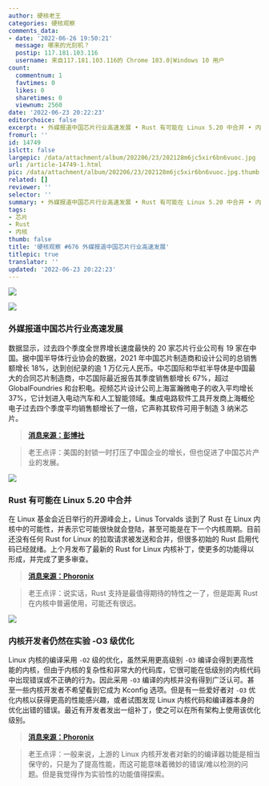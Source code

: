 ```yaml
---
author: 硬核老王
categories: 硬核观察
comments_data:
- date: '2022-06-26 19:50:21'
  message: 哪来的光刻机？
  postip: 117.181.103.116
  username: 来自117.181.103.116的 Chrome 103.0|Windows 10 用户
count:
  commentnum: 1
  favtimes: 0
  likes: 0
  sharetimes: 0
  viewnum: 2560
date: '2022-06-23 20:22:23'
editorchoice: false
excerpt: • 外媒报道中国芯片行业高速发展 • Rust 有可能在 Linux 5.20 中合并 • 内核开发者仍然在实验 -O3 级优化
fromurl: ''
id: 14749
islctt: false
largepic: /data/attachment/album/202206/23/202128m6jc5xir6bn6vuoc.jpg
url: /article-14749-1.html
pic: /data/attachment/album/202206/23/202128m6jc5xir6bn6vuoc.jpg.thumb.jpg
related: []
reviewer: ''
selector: ''
summary: • 外媒报道中国芯片行业高速发展 • Rust 有可能在 Linux 5.20 中合并 • 内核开发者仍然在实验 -O3 级优化
tags:
- 芯片
- Rust
- 内核
thumb: false
title: '硬核观察 #676 外媒报道中国芯片行业高速发展'
titlepic: true
translator: ''
updated: '2022-06-23 20:22:23'
---
```


![](/data/attachment/album/202206/23/202128m6jc5xir6bn6vuoc.jpg)


![](/data/attachment/album/202206/23/202135pu55un77f35n7g7n.jpg)


### 外媒报道中国芯片行业高速发展


数据显示，过去四个季度全世界增长速度最快的 20 家芯片行业公司有 19 家在中国。据中国半导体行业协会的数据，2021 年中国芯片制造商和设计公司的总销售额增长 18%，达到创纪录的逾 1 万亿元人民币。中芯国际和华虹半导体是中国最大的合同芯片制造商，中芯国际最近报告其季度销售额增长 67%，超过 GlobalFoundries 和台积电。视频芯片设计公司上海富瀚微电子的收入平均增长 37%，它计划进入电动汽车和人工智能领域。集成电路软件工具开发商上海概伦电子过去四个季度平均销售额增长了一倍，它声称其软件可用于制造 3 纳米芯片。



> 
> **[消息来源：彭博社](https://www.bloomberg.com/news/articles/2022-06-20/us-sanctions-helped-china-supercharge-its-chipmaking-industry)**
> 
> 
> 



> 
> 老王点评：美国的封锁一时打压了中国企业的增长，但也促进了中国芯片产业的发展。
> 
> 
> 


![](/data/attachment/album/202206/23/202148kdog4ym17y2z19jr.jpg)


### Rust 有可能在 Linux 5.20 中合并


在 Linux 基金会近日举行的开源峰会上，Linus Torvalds 谈到了 Rust 在 Linux 内核中的可能性，并表示它可能很快就会登陆，甚至可能是在下一个内核周期。目前还没有任何 Rust for Linux 的拉取请求被发送和合并，但很多初始的 Rust 启用代码已经就绪。上个月发布了最新的 Rust for Linux 内核补丁，使更多的功能得以形成，并完成了更多审查。



> 
> **[消息来源：Phoronix](https://www.phoronix.com/scan.php?page=news_item&px=Rust-For-Linux-5.20-Possible)**
> 
> 
> 



> 
> 老王点评：说实话，Rust 支持是最值得期待的特性之一了，但是距离 Rust 在内核中普遍使用，可能还有很远。
> 
> 
> 


![](/data/attachment/album/202206/23/202206aco68vx8r7lkcfgw.jpg)


### 内核开发者仍然在实验 -O3 级优化


Linux 内核的编译采用 `-O2` 级的优化，虽然采用更高级别 `-O3` 编译会得到更高性能的内核，但由于内核的复杂性和非常大的代码库，它很可能在低级别的内核代码中出现错误或不正确的行为。因此采用 `-O3` 编译的内核并没有得到广泛认可。甚至一些内核开发者不希望看到它成为 Kconfig 选项。但是有一些爱好者对 `-O3` 优化内核以获得更高的性能感兴趣，或者试图发现 Linux 内核代码和编译器本身的优化出错的错误。最近有开发者发出一组补丁，使之可以在所有架构上使用该优化级别。



> 
> **[消息来源：Phoronix](https://www.phoronix.com/scan.php?page=news_item&px=O3-Optimize-Kernel-2022-Patches)**
> 
> 
> 



> 
> 老王点评：一般来说，上游的 Linux 内核开发者对新的的编译器功能是相当保守的，只是为了提高性能，而这可能意味着微妙的错误/难以检测的问题。但是我觉得作为实验性的功能值得探索。
> 
> 
>